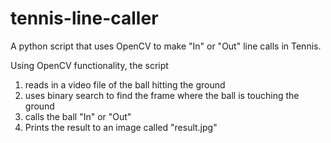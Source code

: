# tennis-line-caller
A python script that uses OpenCV to make "In" or "Out" line calls in Tennis.

Using OpenCV functionality, the script
1. reads in a video file of the ball hitting the ground
2. uses binary search to find the frame where the ball is touching the ground
3. calls the ball "In" or "Out"
4. Prints the result to an image called "result.jpg"
